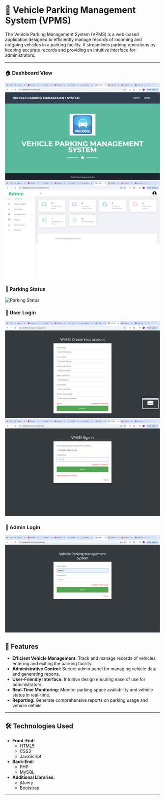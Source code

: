 # 🚗 Vehicle Parking Management System (VPMS)

The Vehicle Parking Management System (VPMS) is a web-based application designed to efficiently manage records of incoming and outgoing vehicles in a parking facility. It streamlines parking operations by keeping accurate records and providing an intuitive interface for administrators.

---

### 🏠 Dashboard View  
![Dashboard](images/demo3.png)  
![Dashboard](images/demo5.png)  

### 🚗 Parking Status  
![Parking Status](images/parking-status.png)  

### 👤 User Login  
![User Login](images/demo1.png)  
![User Login](images/demo2.png)  



### 👤 Admin Login  
![User Login](images/demo4.png)  


## 📌 Features

- **Efficient Vehicle Management:** Track and manage records of vehicles entering and exiting the parking facility.
- **Administrative Control:** Secure admin panel for managing vehicle data and generating reports.
- **User-Friendly Interface:** Intuitive design ensuring ease of use for administrators.
- **Real-Time Monitoring:** Monitor parking space availability and vehicle status in real-time.
- **Reporting:** Generate comprehensive reports on parking usage and vehicle details.

---

## 🛠️ Technologies Used

- **Front-End:**
  - HTML5
  - CSS3
  - JavaScript
- **Back-End:**
  - PHP
  - MySQL
- **Additional Libraries:**
  - jQuery
  - Bootstrap

---

